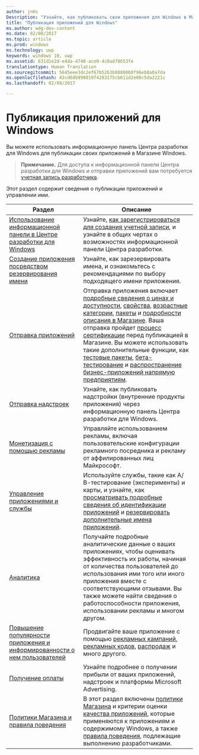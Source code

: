 ```yaml
---
author: jnHs
Description: "Узнайте, как публиковать свои приложения для Windows в Магазине Windows."
title: "Публикация приложений для Windows"
ms.author: wdg-dev-content
ms.date: 02/08/2017
ms.topic: article
ms.prod: windows
ms.technology: uwp
keywords: windows 10, uwp
ms.assetid: 631d1e2d-e4da-4740-ace0-4c0ad78653fe
translationtype: Human Translation
ms.sourcegitcommit: 5645eee3dc2ef67b5263b08800b0f96eb8a0a7da
ms.openlocfilehash: 43cd6db99001974283175cb611d2e06c5da2221c
ms.lasthandoff: 02/08/2017

---
```


# <a name="publish-windows-apps"></a>Публикация приложений для Windows

Вы можете использовать информационную панель Центра разработки для Windows для публикации своих приложений в Магазине Windows. 

> **Примечание.** Для доступа к информационной панели Центра разработки для Windows и отправки приложений вам потребуется [учетная запись разработчика](http://go.microsoft.com/fwlink/p/?LinkId=615100).

Этот раздел содержит сведения о публикации приложений и управлении ими.

| **Раздел** | **Описание** |
|-----------|-----------------|
| [Использование информационной панели в Центре разработки для Windows](using-the-windows-dev-center-dashboard.md) | Узнайте, [как зарегистрироваться для создания учетной записи](opening-a-developer-account.md), и узнайте в общих чертах о возможностях информационной панели Центра разработки. |
| [Создание приложения посредством резервирования имени](create-your-app-by-reserving-a-name.md) | Узнайте, как зарезервировать имена, и ознакомьтесь с рекомендациями по выбору подходящего имени приложения. |
| [Отправка приложений](app-submissions.md) | Отправка приложения включает [подробные сведения о ценах и доступности](set-app-pricing-and-availability.md), [свойства](enter-app-properties.md), [возрастные категории](age-ratings.md), [пакеты](upload-app-packages.md) и [подробности описания в Магазине](create-app-store-listings.md). Ваша отправка пройдет [процесс сертификации](the-app-certification-process.md) перед публикацией в Магазине. Вы можете использовать такие дополнительные функции, как [тестовые пакеты](package-flights.md), [бета-тестирование](beta-testing-and-targeted-distribution.md) и [распространение бизнес-приложений напрямую предприятиям](distribute-lob-apps-to-enterprises.md). |
| [Отправка надстроек](add-on-submissions.md) | Узнайте, как публиковать надстройки (внутренние продукты приложения) через информационную панель Центра разработки для Windows. |
| [Монетизация с помощью рекламы](monetize-with-ads.md) | Управляйте использованием рекламы, включая пользовательские конфигурации рекламного посредника и рекламу от аффилированных лиц Майкрософт. |
| [Управление приложениями и службы](app-management-and-services.md) | Используйте службы, такие как А/В-тестирование (эксперименты) и карты, и узнайте, как [просматривать подробные сведения об идентификации приложений](view-app-identity-details.md) и [резервировать дополнительные имена приложений](manage-app-names.md). |
| [Аналитика](analytics.md) | Получайте подробные аналитические данные о ваших приложениях, чтобы оценивать эффективность их работы, начиная от количества пользователей до использования ими того или иного приложения вместе с соответствующими отзывами. Вы также можете найти сведения о работоспособности приложения, использовании рекламы и многом другом. |
| [Повышение популярности приложения и информированности о нем пользователей](app-promotion-and-customer-engagement.md) | Продвигайте ваше приложение с помощью [рекламных кампаний](create-an-ad-campaign-for-your-app.md), [рекламных кодов](generate-promotional-codes.md), [распродаж](put-apps-and-add-ons-on-sale.md) и много другого. 
| [Получение оплаты](getting-paid-apps.md) | Узнайте подробнее о получении прибыли от ваших приложений, надстроек и платформы Microsoft Advertising. |
| [Политики Магазина и правила поведения](https://msdn.microsoft.com/library/windows/apps/dn764939.aspx) | В этот раздел включены [политики Магазина](https://msdn.microsoft.com/library/windows/apps/dn764944.aspx) и критерии оценки [качества приложений](https://msdn.microsoft.com/library/windows/apps/mt652261.aspx), которые применяются к приложениям и содержимому Windows, а также [правила поведения](https://msdn.microsoft.com/library/windows/apps/dn764941.aspx), подлежащие выполнению разработчиками. |
 

